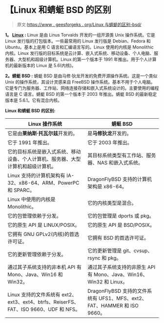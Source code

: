 # 【Linux 和蜻蜓 BSD 的区别

> 原文:[https://www . geesforgeks . org/Linux 与蜻蜓的区别-bsd/](https://www.geeksforgeeks.org/difference-between-linux-and-dragonfly-bsd/)

**1。 [Linux](https://www.geeksforgeeks.org/introduction-to-linux-operating-system/) :**
Linux 是由 Linus Torvalds 开发的一组开源类 Unix 操作系统。它是 Linux 发行版的打包版本。一些最常用的 Linux 发行版是 Debian、Fedora 和 Ubuntu。基本上是用 C 语言和汇编语言写的。Linux 使用的内核是 Monolithic 内核。Linux 发行版的目标系统是云计算、嵌入式系统、移动设备、个人电脑、服务器、大型机和超级计算机。Linux 的第一个版本于 1991 年推出。用于个人计算机的最新版本的 Linux 是 5.6(内核)。

**2。蜻蜓 BSD :**
蜻蜓 BSD 是由马修·狄龙开发的免费开源操作系统。这是一个类似 Unix 的操作系统，其设计灵感来自 FreeBSD 操作系统。基本不用于个人电脑。它是专门为服务器、工作站、网络连接存储和嵌入式系统设计的。主要使用的编程语言是 C 语言。蜻蜓 BSD 的第一个版本于 2003 年推出。蜻蜓 BSD 的最新稳定版本是 5.6.1。它有混合内核。

**Linux 和蜻蜓 BSD 的区别:**

<center>

| Linux 操作系统 | 蜻蜓 BSD |
| --- | --- |
| 它是由**莱纳斯·托瓦尔兹**开发的。 | 是**马修狄龙**开发的。 |
| 它于 1991 年推出。 | 它于 2003 年推出。 |
| 它的目标系统是嵌入式系统、移动设备、个人计算机、服务器、大型计算机和超级计算机。 | 其目标系统类型有工作站、服务器、NAS 和嵌入式系统。 |
| Linux 支持的计算机架构有 IA-32、x86-64、ARM、PowerPC 和 SPARC。 | DragonFlyBSD 支持的计算机架构是 x86-64。 |
| Linux 中使用的内核是 Monolithic。 | 它的内核类型是混合。 |
| 它的包管理依赖于分发。 | 它的包管理是 dports 或 pkg。 |
| 它的原生 API 是 LINUX/POSIX。 | 它的原生 API 是 BSD/POSIX。 |
| 它拥有 GNU GPLv2(内核)的首选许可证。 | 它拥有 BSD 的首选许可证。 |
| 它的更新管理依赖于分发。 | 它的更新管理是 git、cvsup、rsync 和 pkg。 |
| 通过其子系统支持的非本机 API 有 Mono、Java、Win16 和 Win32。 | 通过其子系统支持的非原生 API 有 Mono、Java、Win16、Win32 和 Linux。 |
| Linux 支持的文件系统有 ext2、ext3、ext4、btrfs、ReiserFS、FAT、ISO 9660、UDF 和 NFS。 | DragonFlyBSD 支持的文件系统有 UFS1、MFS、ext2、FAT、HAMMER 和 ISO 9660。 |

</center>